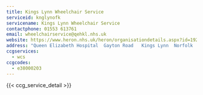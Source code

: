 ```yaml
---
title: Kings Lynn Wheelchair Service
serviceid: knglynofk
servicename: Kings Lynn Wheelchair Service
contactphone: 01553 613761
email: wheelchairservice@qehkl.nhs.uk
website: https://www.heron.nhs.uk/heron/organisationdetails.aspx?id=19262
address: "Queen Elizabeth Hospital  Gayton Road   Kings Lynn  Norfolk  PE30 4ET"
ccgservices:
  - wcs
ccgcodes:
  - e38000203
---
```


{{< ccg_service_detail >}}
